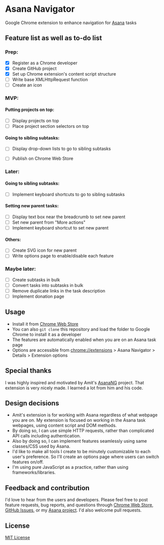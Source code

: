 # Asana Navigator

Google Chrome extension to enhance navigation for [Asana](https://asana.com/) tasks

## Feature list as well as to-do list

### Prep:
- [x] Register as a Chrome developer
- [x] Create GitHub project
- [x] Set up Chrome extension's content script structure
- [ ] Write base XMLHttpRequest function
- [ ] Create an icon

### MVP:

#### Putting projects on top:
- [ ] Display projects on top
- [ ] Place project section selectors on top

#### Going to sibling subtasks:
- [ ] Display drop-down lists to go to sibling subtasks

- [ ] Publish on Chrome Web Store

### Later:

#### Going to sibling subtasks:
- [ ] Implement keyboard shortcuts to go to sibling subtasks

#### Setting new parent tasks:
- [ ] Display text box near the breadcrumb to set new parent
- [ ] Set new parent from "More actions"
- [ ] Implement keyboard shortcut to set new parent

#### Others:
- [ ] Create SVG icon for new parent
- [ ] Write options page to enable/disable each feature

### Maybe later:
- [ ] Create subtasks in bulk
- [ ] Convert tasks into subtasks in bulk
- [ ] Remove duplicate links in the task description
- [ ] Implement donation page

## Usage

- Install it from [Chrome Web Store]()
- You can also `git clone` this repository and load the folder to Google Chrome to install it as a developer
- The features are automatically enabled when you are on an Asana task page
- Options are accessible from [chrome://extensions](chrome://extensions) > Asana Navigator > Details > Extension options

## Special thanks

I was highly inspired and motivated by Amit's [AsanaNG](https://github.com/amitg87/asana-chrome-plugin) project. That extension is very nicely made. I learned a lot from him and his code.

## Design decisions

- Amit's extension is for working with Asana regardless of what webpage you are on. My extension is focused on working in the Asana task webpages, using content script and DOM methods.
- By doing so, I can use simple HTTP requests, rather than complicated API calls including authentication.
- Also by doing so, I can implement features seamlessly using same classes/CSS used by Asana.
- I'd like to make all tools I create to be minutely customizable to each user's preference. So I'll create an options page where users can switch features on/off.
- I'm using pure JavaScript as a practice, rather than using frameworks/libraries.

## Feedback and contribution

I'd love to hear from the users and developers.
Please feel free to post feature requests, bug reports, and questions through [Chrome Web Store](), [GitHub Issues](https://github.com/ShunSakurai/asana-navigator/issues), or my [Asana project](https://app.asana.com/0/777908652160115/777908652160115). I'd also welcome pull requests.

## License

[MIT License](https://github.com/ShunSakurai/asana-navigator/blob/master/LICENSE)
